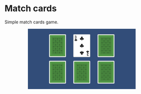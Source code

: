 # Match cards
Simple match cards game.

<p align="center">
<img width="70%" height="auto" src="../ScreenShots/GD3/screenShot1.png">
</p>

